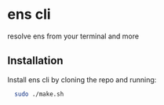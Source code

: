 
# ens cli

resolve ens from your terminal and more



## Installation

Install ens cli by cloning the repo and running:

```bash
  sudo ./make.sh
```
    
